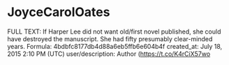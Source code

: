 # JoyceCarolOates

FULL TEXT: If Harper Lee did not want old/first novel published, she could have destroyed the manuscript. She had fifty presumably clear-minded years.
Formula: 4bdbfc8177db4d88a6eb5ffb6e604b4f
created_at: July 18, 2015 2:10 PM (UTC)
user/description: Author (https://t.co/K4rCiX57wo